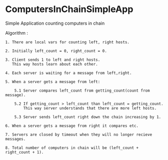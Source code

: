 # ComputersInChainSimpleApp
Simple Application counting computers in chain 

Algorithm :

    1. There are local vars for counting left, right hosts.
    
    2. Initially left_count = 0, right_count = 0.
    
    3. Client sends 1 to left and right hosts.
       This way hosts learn about each other.
       
    4. Each server is waiting for a message from left,right. 
    
    5. When a server gets a message from left:
    
        5.1 Server compares left_count from getting_count(count from message).
        
        5.2 If getting_count > left_count than left_count = getting_count.
            This way server understands that there are more left hosts.
            
        5.3 Server sends left_count right down the chain increasing by 1.
        
    6. When a server gets a message from right it compares etc.
    
    7. Servers are closed by timeout when they will no longer recieve messages.
    
    8. Total number of computers in chain will be (left_count + right_count + 1).
   
    
